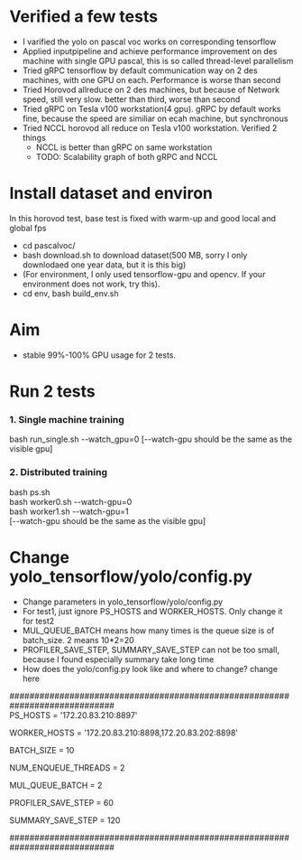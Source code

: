 # Verified a few tests

- I varified the yolo on pascal voc works on corresponding tensorflow
- Applied inputpipeline and achieve performance improvement on des machine with single GPU pascal, this is so called thread-level parallelism
- Tried gRPC tensorflow by default communication way on 2 des machines, with one GPU on each. Performance is worse than second
- Tried Horovod allreduce on 2 des machines, but because of Network speed, still very slow. better than third, worse than second
- Tried gRPC on Tesla v100 workstation(4 gpu). gRPC by default works fine, because the speed are similiar on ecah machine, but synchronous
- Tried NCCL horovod all reduce on Tesla v100 workstation. Verified 2 things   
   - NCCL is better than gRPC on same workstation   
   - TODO: Scalability graph of both gRPC and NCCL   

# Install dataset and environ
In this horovod test, base test is fixed with warm-up and good local and global fps  
- cd pascalvoc/  
- bash download.sh  to download dataset(500 MB, sorry I only downlodaed one year data, but it is this big)
- (For environment, I only used tensorflow-gpu and opencv. If your environment does not work, try this). 
- cd env, bash build_env.sh


# Aim
- stable 99%-100% GPU usage for 2 tests.

#  Run 2 tests
### 1. Single machine training 
bash run_single.sh --watch_gpu=0 [--watch-gpu should be the same as the visible gpu]
### 2. Distributed training  
bash ps.sh  
bash worker0.sh --watch-gpu=0  
bash worker1.sh  --watch-gpu=1  
[--watch-gpu should be the same as the visible gpu]

# Change yolo_tensorflow/yolo/config.py
- Change parameters in yolo_tensorflow/yolo/config.py  
- For test1, just ignore PS_HOSTS and WORKER_HOSTS. Only change it for test2
- MUL_QUEUE_BATCH means how many times is the queue size is of batch_size. 2 means 10*2=20
- PROFILER_SAVE_STEP, SUMMARY_SAVE_STEP can not be too small, because I found especially summary take long time
- How does the yolo/config.py look like and where to change? change here  

#############################################################################  
PS_HOSTS  = '172.20.83.210:8897'  

WORKER_HOSTS = '172.20.83.210:8898,172.20.83.202:8898'  

BATCH_SIZE = 10  

NUM_ENQUEUE_THREADS = 2  

MUL_QUEUE_BATCH = 2  

PROFILER_SAVE_STEP = 60  

SUMMARY_SAVE_STEP = 120  

#############################################################################  
